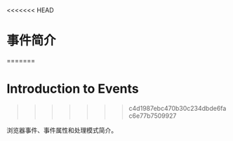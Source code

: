 <<<<<<< HEAD
# 事件简介
=======
# Introduction to Events
>>>>>>> c4d1987ebc470b30c234dbde6fac6e77b7509927

浏览器事件、事件属性和处理模式简介。

